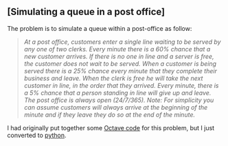 ## [Simulating a queue in a post office]

The problem is to simulate a queue within a post-office as follow:

>*At a post office, customers enter a single line waiting to be served by any one of two clerks. Every minute there is a 60% chance that a new customer arrives. If there is no one in line and a server is free, the customer does not wait to be served. When a customer is being served there is a 25% chance every minute that they complete their business and leave. When the clerk is free he will take the next customer in line, in the order that they arrived. Every minute, there is a 5% chance that a person standing in line will give up and leave. The post office is always open (24/7/365). Note: For simplicity you can assume customers will always arrive at the beginning of the minute and if they leave they do so at the end of the minute.*

I had originally put together some [Octave code](https://github.com/zerafachris/playGround/blob/master/Queueing/queueing.m) for this problem, but I just converted to [python](https://github.com/zerafachris/playGround/blob/master/Queueing/queueing.ipynb).
